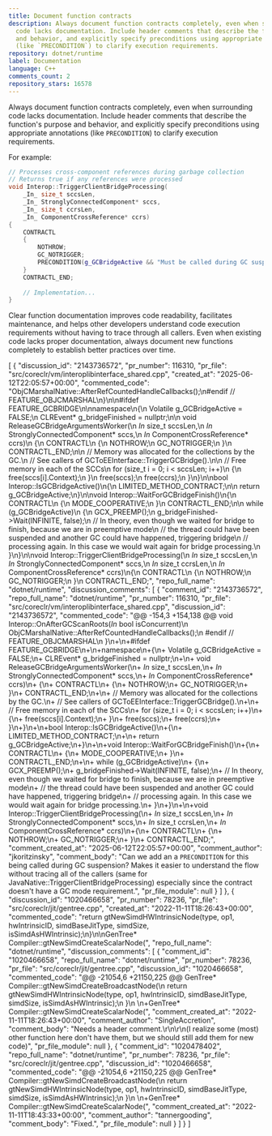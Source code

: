 ```yaml
---
title: Document function contracts
description: Always document function contracts completely, even when surrounding
  code lacks documentation. Include header comments that describe the function's purpose
  and behavior, and explicitly specify preconditions using appropriate annotations
  (like `PRECONDITION`) to clarify execution requirements.
repository: dotnet/runtime
label: Documentation
language: C++
comments_count: 2
repository_stars: 16578
---
```


Always document function contracts completely, even when surrounding code lacks documentation. Include header comments that describe the function's purpose and behavior, and explicitly specify preconditions using appropriate annotations (like `PRECONDITION`) to clarify execution requirements.

For example:

```cpp
// Processes cross-component references during garbage collection
// Returns true if any references were processed
void Interop::TriggerClientBridgeProcessing(
    _In_ size_t sccsLen,
    _In_ StronglyConnectedComponent* sccs,
    _In_ size_t ccrsLen,
    _In_ ComponentCrossReference* ccrs)
{
    CONTRACTL
    {
        NOTHROW;
        GC_NOTRIGGER;
        PRECONDITION(g_GCBridgeActive && "Must be called during GC suspension");
    }
    CONTRACTL_END;
    
    // Implementation...
}
```

Clear function documentation improves code readability, facilitates maintenance, and helps other developers understand code execution requirements without having to trace through all callers. Even when existing code lacks proper documentation, always document new functions completely to establish better practices over time.


[
  {
    "discussion_id": "2143736572",
    "pr_number": 116310,
    "pr_file": "src/coreclr/vm/interoplibinterface_shared.cpp",
    "created_at": "2025-06-12T22:05:57+00:00",
    "commented_code": "ObjCMarshalNative::AfterRefCountedHandleCallbacks();\n#endif // FEATURE_OBJCMARSHAL\n}\n\n#ifdef FEATURE_GCBRIDGE\n\nnamespace\n{\n    Volatile<BOOL> g_GCBridgeActive = FALSE;\n    CLREvent* g_bridgeFinished = nullptr;\n\n    void ReleaseGCBridgeArgumentsWorker(\n        _In_ size_t sccsLen,\n        _In_ StronglyConnectedComponent* sccs,\n        _In_ ComponentCrossReference* ccrs)\n    {\n        CONTRACTL\n        {\n            NOTHROW;\n            GC_NOTRIGGER;\n        }\n        CONTRACTL_END;\n\n        // Memory was allocated for the collections by the GC.\n        // See callers of GCToEEInterface::TriggerGCBridge().\n\n        // Free memory in each of the SCCs\n        for (size_t i = 0; i < sccsLen; i++)\n        {\n            free(sccs[i].Context);\n        }\n        free(sccs);\n        free(ccrs);\n    }\n}\n\nbool Interop::IsGCBridgeActive()\n{\n    LIMITED_METHOD_CONTRACT;\n\n    return g_GCBridgeActive;\n}\n\nvoid Interop::WaitForGCBridgeFinish()\n{\n    CONTRACTL\n    {\n        MODE_COOPERATIVE;\n    }\n    CONTRACTL_END;\n\n    while (g_GCBridgeActive)\n    {\n        GCX_PREEMP();\n        g_bridgeFinished->Wait(INFINITE, false);\n        // In theory, even though we waited for bridge to finish, because we are in preemptive mode\n        // the thread could have been suspended and another GC could have happened, triggering bridge\n        // processing again. In this case we would wait again for bridge processing.\n    }\n}\n\nvoid Interop::TriggerClientBridgeProcessing(\n    _In_ size_t sccsLen,\n    _In_ StronglyConnectedComponent* sccs,\n    _In_ size_t ccrsLen,\n    _In_ ComponentCrossReference* ccrs)\n{\n    CONTRACTL\n    {\n        NOTHROW;\n        GC_NOTRIGGER;\n    }\n    CONTRACTL_END;",
    "repo_full_name": "dotnet/runtime",
    "discussion_comments": [
      {
        "comment_id": "2143736572",
        "repo_full_name": "dotnet/runtime",
        "pr_number": 116310,
        "pr_file": "src/coreclr/vm/interoplibinterface_shared.cpp",
        "discussion_id": "2143736572",
        "commented_code": "@@ -154,3 +154,138 @@ void Interop::OnAfterGCScanRoots(_In_ bool isConcurrent)\n         ObjCMarshalNative::AfterRefCountedHandleCallbacks();\n #endif // FEATURE_OBJCMARSHAL\n }\n+\n+#ifdef FEATURE_GCBRIDGE\n+\n+namespace\n+{\n+    Volatile<BOOL> g_GCBridgeActive = FALSE;\n+    CLREvent* g_bridgeFinished = nullptr;\n+\n+    void ReleaseGCBridgeArgumentsWorker(\n+        _In_ size_t sccsLen,\n+        _In_ StronglyConnectedComponent* sccs,\n+        _In_ ComponentCrossReference* ccrs)\n+    {\n+        CONTRACTL\n+        {\n+            NOTHROW;\n+            GC_NOTRIGGER;\n+        }\n+        CONTRACTL_END;\n+\n+        // Memory was allocated for the collections by the GC.\n+        // See callers of GCToEEInterface::TriggerGCBridge().\n+\n+        // Free memory in each of the SCCs\n+        for (size_t i = 0; i < sccsLen; i++)\n+        {\n+            free(sccs[i].Context);\n+        }\n+        free(sccs);\n+        free(ccrs);\n+    }\n+}\n+\n+bool Interop::IsGCBridgeActive()\n+{\n+    LIMITED_METHOD_CONTRACT;\n+\n+    return g_GCBridgeActive;\n+}\n+\n+void Interop::WaitForGCBridgeFinish()\n+{\n+    CONTRACTL\n+    {\n+        MODE_COOPERATIVE;\n+    }\n+    CONTRACTL_END;\n+\n+    while (g_GCBridgeActive)\n+    {\n+        GCX_PREEMP();\n+        g_bridgeFinished->Wait(INFINITE, false);\n+        // In theory, even though we waited for bridge to finish, because we are in preemptive mode\n+        // the thread could have been suspended and another GC could have happened, triggering bridge\n+        // processing again. In this case we would wait again for bridge processing.\n+    }\n+}\n+\n+void Interop::TriggerClientBridgeProcessing(\n+    _In_ size_t sccsLen,\n+    _In_ StronglyConnectedComponent* sccs,\n+    _In_ size_t ccrsLen,\n+    _In_ ComponentCrossReference* ccrs)\n+{\n+    CONTRACTL\n+    {\n+        NOTHROW;\n+        GC_NOTRIGGER;\n+    }\n+    CONTRACTL_END;",
        "comment_created_at": "2025-06-12T22:05:57+00:00",
        "comment_author": "jkoritzinsky",
        "comment_body": "Can we add an a `PRECONDITION` for this being called during GC suspension? Makes it easier to understand the flow without tracing all of the callers (same for JavaNative::TriggerClientBridgeProcessing) especially since the contract doesn't have a GC mode requirement.",
        "pr_file_module": null
      }
    ]
  },
  {
    "discussion_id": "1020466658",
    "pr_number": 78236,
    "pr_file": "src/coreclr/jit/gentree.cpp",
    "created_at": "2022-11-11T18:26:43+00:00",
    "commented_code": "return gtNewSimdHWIntrinsicNode(type, op1, hwIntrinsicID, simdBaseJitType, simdSize, isSimdAsHWIntrinsic);\n}\n\nGenTree* Compiler::gtNewSimdCreateScalarNode(",
    "repo_full_name": "dotnet/runtime",
    "discussion_comments": [
      {
        "comment_id": "1020466658",
        "repo_full_name": "dotnet/runtime",
        "pr_number": 78236,
        "pr_file": "src/coreclr/jit/gentree.cpp",
        "discussion_id": "1020466658",
        "commented_code": "@@ -21054,6 +21150,225 @@ GenTree* Compiler::gtNewSimdCreateBroadcastNode(\n     return gtNewSimdHWIntrinsicNode(type, op1, hwIntrinsicID, simdBaseJitType, simdSize, isSimdAsHWIntrinsic);\n }\n \n+GenTree* Compiler::gtNewSimdCreateScalarNode(",
        "comment_created_at": "2022-11-11T18:26:43+00:00",
        "comment_author": "SingleAccretion",
        "comment_body": "Needs a header comment.\r\n\r\n(I realize some (most) other function here don't have them, but we should still add them for new code)",
        "pr_file_module": null
      },
      {
        "comment_id": "1020478402",
        "repo_full_name": "dotnet/runtime",
        "pr_number": 78236,
        "pr_file": "src/coreclr/jit/gentree.cpp",
        "discussion_id": "1020466658",
        "commented_code": "@@ -21054,6 +21150,225 @@ GenTree* Compiler::gtNewSimdCreateBroadcastNode(\n     return gtNewSimdHWIntrinsicNode(type, op1, hwIntrinsicID, simdBaseJitType, simdSize, isSimdAsHWIntrinsic);\n }\n \n+GenTree* Compiler::gtNewSimdCreateScalarNode(",
        "comment_created_at": "2022-11-11T18:43:33+00:00",
        "comment_author": "tannergooding",
        "comment_body": "Fixed.",
        "pr_file_module": null
      }
    ]
  }
]
